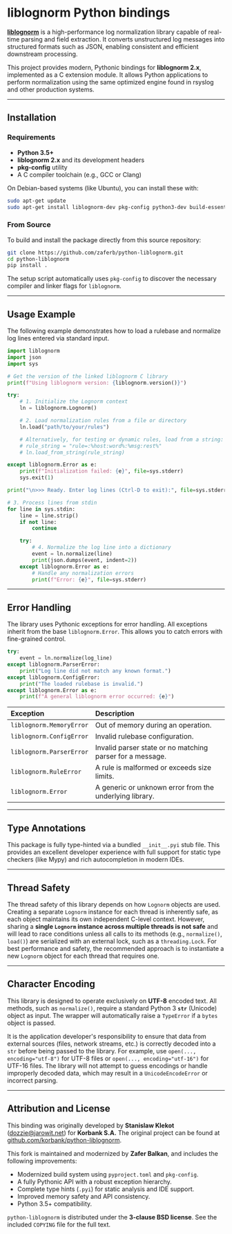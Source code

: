 # liblognorm Python bindings

[**liblognorm**](https://www.liblognorm.com/) is a high-performance log normalization library capable of real-time parsing and field extraction. It converts unstructured log messages into structured formats such as JSON, enabling consistent and efficient downstream processing.

This project provides modern, Pythonic bindings for **liblognorm 2.x**, implemented as a C extension module. It allows Python applications to perform normalization using the same optimized engine found in rsyslog and other production systems.

---

## Installation

### Requirements

*   **Python 3.5+**
*   **liblognorm 2.x** and its development headers
*   **pkg-config** utility
*   A C compiler toolchain (e.g., GCC or Clang)

On Debian-based systems (like Ubuntu), you can install these with:

```bash
sudo apt-get update
sudo apt-get install liblognorm-dev pkg-config python3-dev build-essential
```

### From Source

To build and install the package directly from this source repository:

```bash
git clone https://github.com/zaferb/python-liblognorm.git
cd python-liblognorm
pip install .
```

The setup script automatically uses `pkg-config` to discover the necessary compiler and linker flags for `liblognorm`.

---

## Usage Example

The following example demonstrates how to load a rulebase and normalize log lines entered via standard input.

```python
import liblognorm
import json
import sys

# Get the version of the linked liblognorm C library
print(f"Using liblognorm version: {liblognorm.version()}")

try:
    # 1. Initialize the Lognorm context
    ln = liblognorm.Lognorm()

    # 2. Load normalization rules from a file or directory
    ln.load("path/to/your/rules")

    # Alternatively, for testing or dynamic rules, load from a string:
    # rule_string = "rule=:%host:word%:%msg:rest%"
    # ln.load_from_string(rule_string)

except liblognorm.Error as e:
    print(f"Initialization failed: {e}", file=sys.stderr)
    sys.exit(1)

print("\n>>> Ready. Enter log lines (Ctrl-D to exit):", file=sys.stderr)

# 3. Process lines from stdin
for line in sys.stdin:
    line = line.strip()
    if not line:
        continue

    try:
        # 4. Normalize the log line into a dictionary
        event = ln.normalize(line)
        print(json.dumps(event, indent=2))
    except liblognorm.Error as e:
        # Handle any normalization errors
        print(f"Error: {e}", file=sys.stderr)
```

---

## Error Handling

The library uses Pythonic exceptions for error handling. All exceptions inherit from the base `liblognorm.Error`. This allows you to catch errors with fine-grained control.

```python
try:
    event = ln.normalize(log_line)
except liblognorm.ParserError:
    print("Log line did not match any known format.")
except liblognorm.ConfigError:
    print("The loaded rulebase is invalid.")
except liblognorm.Error as e:
    print(f"A general liblognorm error occurred: {e}")
```

| Exception | Description |
| :--- | :--- |
| `liblognorm.MemoryError` | Out of memory during an operation. |
| `liblognorm.ConfigError` | Invalid rulebase configuration. |
| `liblognorm.ParserError` | Invalid parser state or no matching parser for a message. |
| `liblognorm.RuleError` | A rule is malformed or exceeds size limits. |
| `liblognorm.Error` | A generic or unknown error from the underlying library. |

---

## Type Annotations

This package is fully type-hinted via a bundled `__init__.pyi` stub file. This provides an excellent developer experience with full support for static type checkers (like Mypy) and rich autocompletion in modern IDEs.

---

## Thread Safety

The thread safety of this library depends on how `Lognorm` objects are used. Creating a separate `Lognorm` instance for each thread is inherently safe, as each object maintains its own independent C-level context. However, sharing a **single `Lognorm` instance across multiple threads is not safe** and will lead to race conditions unless all calls to its methods (e.g., `normalize()`, `load()`) are serialized with an external lock, such as a `threading.Lock`. For best performance and safety, the recommended approach is to instantiate a new `Lognorm` object for each thread that requires one.

---

## Character Encoding

This library is designed to operate exclusively on **UTF-8** encoded text. All methods, such as `normalize()`, require a standard Python 3 **`str`** (Unicode) object as input. The wrapper will automatically raise a `TypeError` if a `bytes` object is passed.

It is the application developer's responsibility to ensure that data from external sources (files, network streams, etc.) is correctly decoded into a `str` before being passed to the library. For example, use `open(..., encoding="utf-8")` for UTF-8 files or `open(..., encoding="utf-16")` for UTF-16 files. The library will not attempt to guess encodings or handle improperly decoded data, which may result in a `UnicodeEncodeError` or incorrect parsing.

---

## Attribution and License

This binding was originally developed by **Stanislaw Klekot** ([dozzie@jarowit.net](mailto:dozzie@jarowit.net)) for **Korbank S.A.** The original project can be found at [github.com/korbank/python-liblognorm](https://github.com/korbank/python-liblognorm).

This fork is maintained and modernized by **Zafer Balkan**, and includes the following improvements:

*   Modernized build system using `pyproject.toml` and `pkg-config`.
*   A fully Pythonic API with a robust exception hierarchy.
*   Complete type hints (`.pyi`) for static analysis and IDE support.
*   Improved memory safety and API consistency.
*   Python 3.5+ compatibility.

`python-liblognorm` is distributed under the **3-clause BSD license**. See the included `COPYING` file for the full text.

